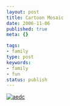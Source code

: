 ```yaml
---
layout: post
title: Cartoon Mosaic
date: 2006-11-06
published: true
meta: {}

tags:
- family
type: post
keywords:
- family
- fun
status: publish
---
```



[![aedc](http://media.eick.us/2011/05/289612978_a26d694ba4.jpg)](http://www.flickr.com/photos/19429588@N00/289612978/ "aedc")

